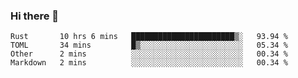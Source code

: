 ### Hi there 👋

<!--
**berkus/berkus** is a ✨ _special_ ✨ repository because its `README.md` (this file) appears on your GitHub profile.

Here are some ideas to get you started:

- 🔭 I’m currently working on ...
- 🌱 I’m currently learning ...
- 👯 I’m looking to collaborate on ...
- 🤔 I’m looking for help with ...
- 💬 Ask me about ...
- 📫 How to reach me: ...
- 😄 Pronouns: ...
- ⚡ Fun fact: ...
-->

<!--START_SECTION:waka-->
```text
Rust       10 hrs 6 mins   ███████████████████████▒░   93.94 % 
TOML       34 mins         █▒░░░░░░░░░░░░░░░░░░░░░░░   05.34 % 
Other      2 mins          ░░░░░░░░░░░░░░░░░░░░░░░░░   00.34 % 
Markdown   2 mins          ░░░░░░░░░░░░░░░░░░░░░░░░░   00.34 % 
```
<!--END_SECTION:waka-->
